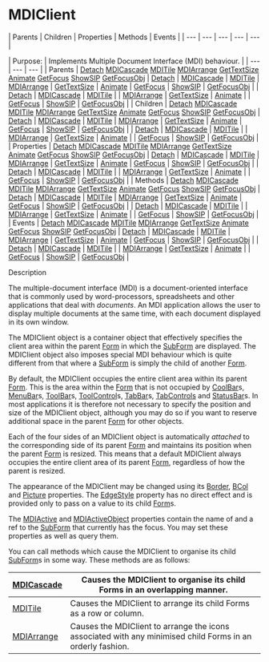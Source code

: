 




<h1 class="heading"><span class="name">MDIClient</span></h1>
| Parents | Children | Properties | Methods | Events |
| --- | --- | --- | --- | ---  |

| Purpose: | Implements Multiple Document Interface (MDI) behaviour. |
| --- | --- | ---  |
| Parents | [Detach](../a-z/detach.md) [MDICascade](../a-z/mdicascade.md) [MDITile](../a-z/mditile.md) [MDIArrange](../a-z/mdiarrange.md) [GetTextSize](../a-z/gettextsize.md) [Animate](../a-z/animate.md) [GetFocus](../a-z/getfocus.md) [ShowSIP](../a-z/showsip.md) [GetFocusObj](../a-z/getfocusobj.md) | [Detach](../a-z/detach.md) | [MDICascade](../a-z/mdicascade.md) | [MDITile](../a-z/mditile.md) | [MDIArrange](../a-z/mdiarrange.md) | [GetTextSize](../a-z/gettextsize.md) | [Animate](../a-z/animate.md) | [GetFocus](../a-z/getfocus.md) | [ShowSIP](../a-z/showsip.md) | [GetFocusObj](../a-z/getfocusobj.md) |
| [Detach](../a-z/detach.md) | [MDICascade](../a-z/mdicascade.md) | [MDITile](../a-z/mditile.md) |
| [MDIArrange](../a-z/mdiarrange.md) | [GetTextSize](../a-z/gettextsize.md) | [Animate](../a-z/animate.md) |
| [GetFocus](../a-z/getfocus.md) | [ShowSIP](../a-z/showsip.md) | [GetFocusObj](../a-z/getfocusobj.md) |
| Children | [Detach](../a-z/detach.md) [MDICascade](../a-z/mdicascade.md) [MDITile](../a-z/mditile.md) [MDIArrange](../a-z/mdiarrange.md) [GetTextSize](../a-z/gettextsize.md) [Animate](../a-z/animate.md) [GetFocus](../a-z/getfocus.md) [ShowSIP](../a-z/showsip.md) [GetFocusObj](../a-z/getfocusobj.md) | [Detach](../a-z/detach.md) | [MDICascade](../a-z/mdicascade.md) | [MDITile](../a-z/mditile.md) | [MDIArrange](../a-z/mdiarrange.md) | [GetTextSize](../a-z/gettextsize.md) | [Animate](../a-z/animate.md) | [GetFocus](../a-z/getfocus.md) | [ShowSIP](../a-z/showsip.md) | [GetFocusObj](../a-z/getfocusobj.md) |
| [Detach](../a-z/detach.md) | [MDICascade](../a-z/mdicascade.md) | [MDITile](../a-z/mditile.md) |
| [MDIArrange](../a-z/mdiarrange.md) | [GetTextSize](../a-z/gettextsize.md) | [Animate](../a-z/animate.md) |
| [GetFocus](../a-z/getfocus.md) | [ShowSIP](../a-z/showsip.md) | [GetFocusObj](../a-z/getfocusobj.md) |
| Properties | [Detach](../a-z/detach.md) [MDICascade](../a-z/mdicascade.md) [MDITile](../a-z/mditile.md) [MDIArrange](../a-z/mdiarrange.md) [GetTextSize](../a-z/gettextsize.md) [Animate](../a-z/animate.md) [GetFocus](../a-z/getfocus.md) [ShowSIP](../a-z/showsip.md) [GetFocusObj](../a-z/getfocusobj.md) | [Detach](../a-z/detach.md) | [MDICascade](../a-z/mdicascade.md) | [MDITile](../a-z/mditile.md) | [MDIArrange](../a-z/mdiarrange.md) | [GetTextSize](../a-z/gettextsize.md) | [Animate](../a-z/animate.md) | [GetFocus](../a-z/getfocus.md) | [ShowSIP](../a-z/showsip.md) | [GetFocusObj](../a-z/getfocusobj.md) |
| [Detach](../a-z/detach.md) | [MDICascade](../a-z/mdicascade.md) | [MDITile](../a-z/mditile.md) |
| [MDIArrange](../a-z/mdiarrange.md) | [GetTextSize](../a-z/gettextsize.md) | [Animate](../a-z/animate.md) |
| [GetFocus](../a-z/getfocus.md) | [ShowSIP](../a-z/showsip.md) | [GetFocusObj](../a-z/getfocusobj.md) |
| Methods | [Detach](../a-z/detach.md) [MDICascade](../a-z/mdicascade.md) [MDITile](../a-z/mditile.md) [MDIArrange](../a-z/mdiarrange.md) [GetTextSize](../a-z/gettextsize.md) [Animate](../a-z/animate.md) [GetFocus](../a-z/getfocus.md) [ShowSIP](../a-z/showsip.md) [GetFocusObj](../a-z/getfocusobj.md) | [Detach](../a-z/detach.md) | [MDICascade](../a-z/mdicascade.md) | [MDITile](../a-z/mditile.md) | [MDIArrange](../a-z/mdiarrange.md) | [GetTextSize](../a-z/gettextsize.md) | [Animate](../a-z/animate.md) | [GetFocus](../a-z/getfocus.md) | [ShowSIP](../a-z/showsip.md) | [GetFocusObj](../a-z/getfocusobj.md) |
| [Detach](../a-z/detach.md) | [MDICascade](../a-z/mdicascade.md) | [MDITile](../a-z/mditile.md) |
| [MDIArrange](../a-z/mdiarrange.md) | [GetTextSize](../a-z/gettextsize.md) | [Animate](../a-z/animate.md) |
| [GetFocus](../a-z/getfocus.md) | [ShowSIP](../a-z/showsip.md) | [GetFocusObj](../a-z/getfocusobj.md) |
| Events | [Detach](../a-z/detach.md) [MDICascade](../a-z/mdicascade.md) [MDITile](../a-z/mditile.md) [MDIArrange](../a-z/mdiarrange.md) [GetTextSize](../a-z/gettextsize.md) [Animate](../a-z/animate.md) [GetFocus](../a-z/getfocus.md) [ShowSIP](../a-z/showsip.md) [GetFocusObj](../a-z/getfocusobj.md) | [Detach](../a-z/detach.md) | [MDICascade](../a-z/mdicascade.md) | [MDITile](../a-z/mditile.md) | [MDIArrange](../a-z/mdiarrange.md) | [GetTextSize](../a-z/gettextsize.md) | [Animate](../a-z/animate.md) | [GetFocus](../a-z/getfocus.md) | [ShowSIP](../a-z/showsip.md) | [GetFocusObj](../a-z/getfocusobj.md) |
| [Detach](../a-z/detach.md) | [MDICascade](../a-z/mdicascade.md) | [MDITile](../a-z/mditile.md) |
| [MDIArrange](../a-z/mdiarrange.md) | [GetTextSize](../a-z/gettextsize.md) | [Animate](../a-z/animate.md) |
| [GetFocus](../a-z/getfocus.md) | [ShowSIP](../a-z/showsip.md) | [GetFocusObj](../a-z/getfocusobj.md) |


Description


The multiple-document interface (MDI) is a document-oriented interface that is commonly used by word-processors, spreadsheets and other applications that deal with *documents*. An MDI application allows the user to display multiple documents at the same time, with each document displayed in its own window.



The MDIClient object is a container object that effectively specifies the client area within the parent [Form](../a-z/form.md) in which the [SubForm](../a-z/subform.md) are displayed. The MDIClient object also imposes special MDI behaviour which is quite different from that where a [SubForm](../a-z/subform.md) is simply the child of another [Form](../a-z/form.md).


By default, the MDIClient occupies the entire client area within its parent [Form](../a-z/form.md). This is the area within the [Form](../a-z/form.md) that is not occupied by [CoolBar](../a-z/coolbar.md)s, [MenuBar](../a-z/menubar.md)s, [ToolBar](../a-z/toolbar.md)s, [ToolControl](../a-z/toolcontrol.md)s, [TabBar](../a-z/tabbar.md)s, [TabControls](../a-z/tabcontrol.md) and [StatusBar](../a-z/statusbar.md)s. In most applications it is therefore not necessary to specify the position and size of the MDIClient object, although you may do so if you want to reserve additional space in the parent [Form](../a-z/form.md) for other objects.


Each of the four sides of an MDIClient object is automatically *attached* to the corresponding side of its parent [Form](../a-z/form.md) and maintains its position when the parent [Form](../a-z/form.md) is resized. This means that a default MDIClient always occupies the entire client area of its parent [Form](../a-z/form.md), regardless of how the parent is resized.


The appearance of the MDIClient may be changed using its [Border](../a-z/border.md), [BCol](../a-z/bcol.md) and [Picture](../a-z/picture.md) properties. The [EdgeStyle](../a-z/edgestyle.md) property has no direct effect and is provided only to pass on a value to its child [Form](../a-z/form.md)s.


The [MDIActive](../a-z/mdiactive.md) and [MDIActiveObject](../a-z/mdiactiveobject.md) properties contain the name of and a ref to the [SubForm](../a-z/subform.md) that currently has the focus. You may set these properties as well as query them.


You can call methods which cause the MDIClient to organise its child [SubForm](../a-z/subform.md)s in some way. These methods are as follows:

| [MDICascade](../a-z/mdicascade.md) | Causes the MDIClient to organise its child Forms in an overlapping manner. |
| --- | ---  |
| [MDITile](../a-z/mditile.md) | Causes the MDIClient to arrange its child Forms as a row or column. |
| [MDIArrange](../a-z/mdiarrange.md) | Causes the MDIClient to arrange the icons associated with any minimised child Forms in an orderly fashion. |


